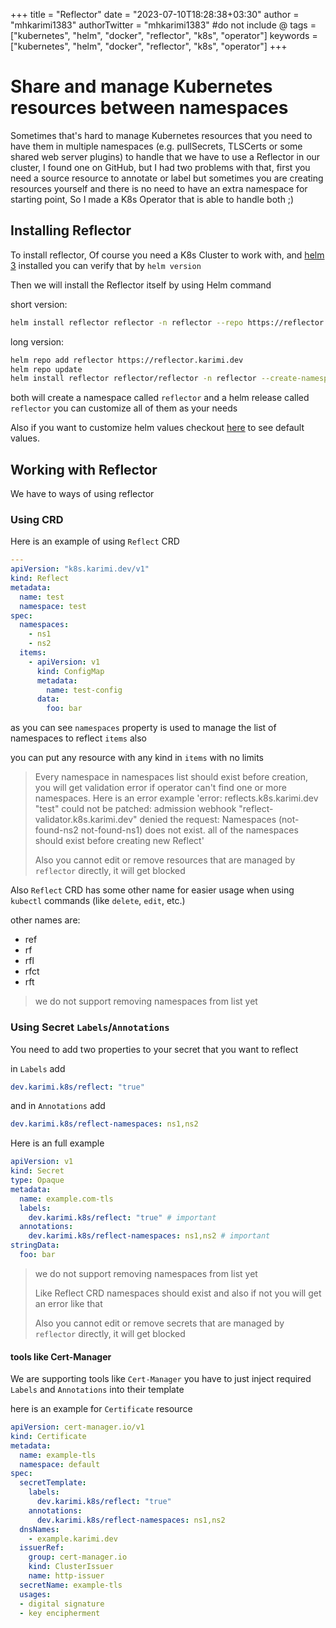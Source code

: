 +++
title = "Reflector"
date = "2023-07-10T18:28:38+03:30"
author = "mhkarimi1383"
authorTwitter = "mhkarimi1383" #do not include @
tags = ["kubernetes", "helm", "docker", "reflector", "k8s", "operator"]
keywords = ["kubernetes", "helm", "docker", "reflector", "k8s", "operator"]
+++

# Share and manage Kubernetes resources between namespaces

Sometimes that's hard to manage Kubernetes resources that you need to have them in multiple namespaces (e.g. pullSecrets, TLSCerts
or some shared web server plugins) to handle that we have to use a Reflector in our cluster, I found one on GitHub, but I had
two problems with that, first you need a source resource to annotate or label but sometimes you are creating resources yourself and
there is no need to have an extra namespace for starting point, So I made a K8s Operator that is able to handle both ;)

## Installing Reflector

To install reflector, Of course you need a K8s Cluster to work with, and [helm 3](https://helm.sh/docs/intro/install/) installed you can verify that by `helm version`

Then we will install the Reflector itself by using Helm command

short version:

```bash
helm install reflector reflector -n reflector --repo https://reflector.karimi.dev --create-namespace
```

long version:

```bash
helm repo add reflector https://reflector.karimi.dev
helm repo update
helm install reflector reflector/reflector -n reflector --create-namespace
```

both will create a namespace called `reflector` and a helm release called `reflector` you can customize all of them as your needs

Also if you want to customize helm values checkout [here](https://github.com/mhkarimi1383/reflector/blob/main/charts/reflector/values.yaml) to see default values.

## Working with Reflector

We have to ways of using reflector

### Using CRD

Here is an example of using `Reflect` CRD

```yaml
---
apiVersion: "k8s.karimi.dev/v1"
kind: Reflect
metadata:
  name: test
  namespace: test
spec:
  namespaces:
    - ns1
    - ns2
  items:
    - apiVersion: v1
      kind: ConfigMap
      metadata:
        name: test-config
      data:
        foo: bar
```

as you can see `namespaces` property is used to manage the list of namespaces to reflect `items` also

you can put any resource with any kind in `items` with no limits

> Every namespace in namespaces list should exist before creation, you will get validation error if operator can't find one or more namespaces. Here is an error example 'error: reflects.k8s.karimi.dev "test" could not be patched: admission webhook "reflect-validator.k8s.karimi.dev" denied the request: Namespaces (not-found-ns2 not-found-ns1) does not exist. all of the namespaces should exist before creating new Reflect'
>
> Also you cannot edit or remove resources that are managed by `reflector` directly, it will get blocked

Also `Reflect` CRD has some other name for easier usage when using `kubectl` commands (like `delete`, `edit`, etc.)

other names are:

* ref
* rf
* rfl
* rfct
* rft

> we do not support removing namespaces from list yet

### Using Secret `Labels`/`Annotations`

You need to add two properties to your secret that you want to reflect

in `Labels` add

```yaml
dev.karimi.k8s/reflect: "true"
```

and in `Annotations` add

```yaml
dev.karimi.k8s/reflect-namespaces: ns1,ns2
```

Here is an full example

```yaml
apiVersion: v1
kind: Secret
type: Opaque
metadata:
  name: example.com-tls
  labels:
    dev.karimi.k8s/reflect: "true" # important
  annotations:
    dev.karimi.k8s/reflect-namespaces: ns1,ns2 # important
stringData:
  foo: bar
```

> we do not support removing namespaces from list yet
>
> Like Reflect CRD namespaces should exist and also if not you will get an error like that
>
> Also you cannot edit or remove secrets that are managed by `reflector` directly, it will get blocked

#### tools like Cert-Manager

We are supporting tools like `Cert-Manager` you have to just inject required `Labels` and `Annotations` into their template

here is an example for `Certificate` resource

```yaml
apiVersion: cert-manager.io/v1
kind: Certificate
metadata:
  name: example-tls
  namespace: default
spec:
  secretTemplate:
    labels:
      dev.karimi.k8s/reflect: "true"
    annotations:
      dev.karimi.k8s/reflect-namespaces: ns1,ns2
  dnsNames:
    - example.karimi.dev
  issuerRef:
    group: cert-manager.io
    kind: ClusterIssuer
    name: http-issuer
  secretName: example-tls
  usages:
  - digital signature
  - key encipherment
```
